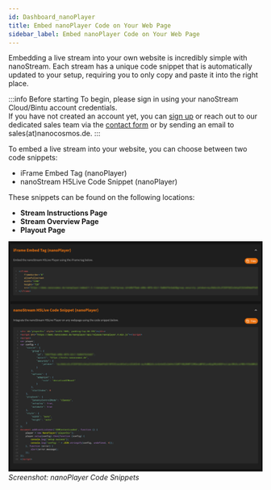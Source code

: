 ```yaml
---
id: Dashboard_nanoPlayer
title: Embed nanoPlayer Code on Your Web Page
sidebar_label: Embed nanoPlayer Code on Your Web Page
---
```


Embedding a live stream into your own website is incredibly simple with nanoStream. Each stream has a unique code snippet that is automatically updated to your setup, requiring you to only copy and paste it into the right place.

:::info Before starting
To begin, please sign in using your nanoStream Cloud/Bintu account credentials. <br/>
If you have not created an account yet, you can [sign up](https://dashboard.nanostream.cloud/auth?signup) or reach out to our dedicated sales team via the [contact form](https://www.nanocosmos.de/contact) or by sending an email to sales(at)nanocosmos.de.
:::

To embed a live stream into your website, you can choose between two code snippets:

   - iFrame Embed Tag (nanoPlayer)
   - nanoStream H5Live Code Snippet (nanoPlayer)

These snippets can be found on the following locations:

   - **Stream Instructions Page**
   - **Stream Overview Page**
   - **Playout Page**

![Screenshot: nanoPlayer Code Snippets](../assets/cf-code-snippets.jpg)
*Screenshot: nanoPlayer Code Snippets*

